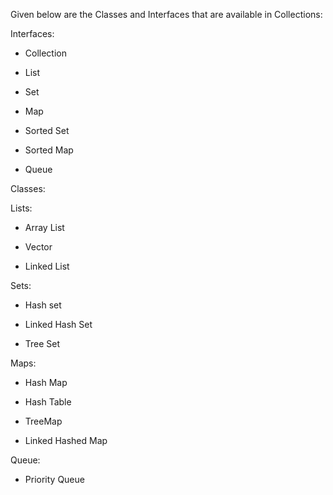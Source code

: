 Given below are the Classes and Interfaces that are available in
Collections:

Interfaces:

-   Collection

-   List

-   Set

-   Map

-   Sorted Set

-   Sorted Map

-   Queue

Classes:

Lists:

-   Array List

-   Vector

-   Linked List

Sets:

-   Hash set

-   Linked Hash Set

-   Tree Set

Maps:

-   Hash Map

-   Hash Table

-   TreeMap

-   Linked Hashed Map

Queue:

-   Priority Queue